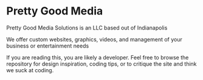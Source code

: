 # Pretty Good Media
Pretty Good Media Solutions is an LLC based out of Indianapolis

We offer custom websites, graphics, videos, and management of your business or entertainment needs

If you are reading this, you are likely a developer. Feel free to browse the repository for design inspiration, coding tips, or to critique the site and think we suck at coding.
